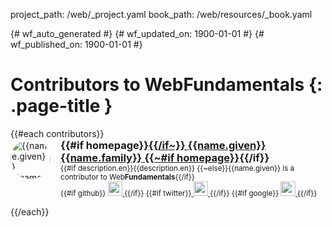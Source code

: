 project_path: /web/_project.yaml
book_path: /web/resources/_book.yaml

{# wf_auto_generated #}
{# wf_updated_on: 1900-01-01 #}
{# wf_published_on: 1900-01-01 #}

<style>
  .contributor-container {
    display: flex;
    flex-direction: flow;
    flex-wrap: wrap;
  }
  .contributor {
    flex-grow: 1;
    width: 100%;
    margin-bottom: 1em;
  }
  @media (min-width: 999px) {
      .contributor {
        width: 50%;
        padding-right: 16px;
      }
    }
  .contributor h3 {margin: 0;}
  .contributor img.person {
    border-radius: 100%;
    width: 64px;
    float: left;
    margin: 0 16px 16px 0;
  }

  .contributor .wf-byline-desc,
  .contributor .wf-byline-social {
    margin-left: 80px;
    font-size: smaller;
  }
  .contributor .wf-byline-social img {
    width: 2em;
  }
</style>

# Contributors to WebFundamentals {: .page-title }

<div class="contributor-container">
  {{#each contributors}}
  <div class="contributor" id="{{id}}" itemscope itemtype="http://schema.org/Person">
    <a href="/web/resources/contributors/{{id}}">
      <img class="person" itemprop="image" src="/web/images/contributors/{{photo}}.jpg" alt="{{name.given}} {{name.family}}">
    </a>
    <section class="wf-byline-meta">
      <h3 itemprop="name">
        {{#if homepage}}<a itemprop="url" href="{{homepage}}">{{/if~}}
        <span itemprop="givenName">{{name.given}}</span> <span itemprop="familyName">{{name.family}}</span>
        {{~#if homepage}}</a>{{/if}}
      </h3>
      <div class="wf-byline-desc">
        {{#if description.en}}{{description.en}}
        {{~else}}{{name.given}} is a contributor to Web<b>Fundamentals</b>{{/if}}
      </div>
      <div class="wf-byline-social">
        {{#if github}}
        <a href="https://github.com/{{github}}">
          <img src="/site-assets/logo-github.svg">
        </a>
        {{/if}}
        {{#if twitter}}<a itemprop="sameAs" href="https://twitter.com/{{twitter}}">
          <img src="/site-assets/logo-twitter.svg">
        </a>
        {{/if}}
        {{#if google}}
        <a itemprop="sameAs" href="https://plus.google.com/{{google}}">
          <img src="/site-assets/logo-google-plus.svg">
        </a>
        {{/if}}
      </div>
    </section>
  </div>
  {{/each}}
</div>
